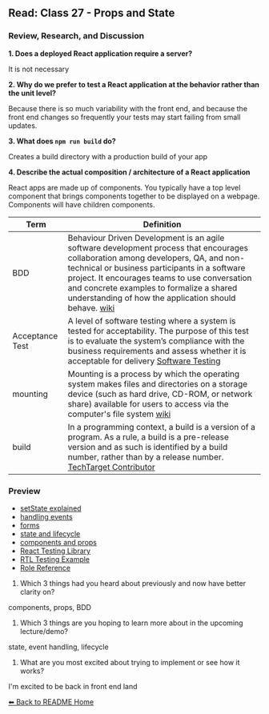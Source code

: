 ## Read: Class 27 - Props and State

### Review, Research, and Discussion

**1. Does a deployed React application require a server?**

It is not necessary

**2. Why do we prefer to test a React application at the behavior rather than the unit level?**

Because there is so much variability with the front end, and because the front end changes so frequently your tests may start failing from small updates. 

**3. What does `npm run build` do?**

Creates a build directory with a production build of your app

**4. Describe the actual composition / architecture of a React application**

React apps are made up of components. You typically have a top level component that brings components together to be displayed on a webpage. Components will have children components. 

**Term** | **Definition**
-----|-----
BDD | Behaviour Driven Development is an agile software development process that encourages collaboration among developers, QA, and non-technical or business participants in a software project. It encourages teams to use conversation and concrete examples to formalize a shared understanding of how the application should behave. [wiki](https://en.wikipedia.org/wiki/Behavior-driven_development)
Acceptance Test | A level of software testing where a system is tested for acceptability. The purpose of this test is to evaluate the system’s compliance with the business requirements and assess whether it is acceptable for delivery [Software Testing](https://softwaretestingfundamentals.com/acceptance-testing)
mounting | Mounting is a process by which the operating system makes files and directories on a storage device (such as hard drive, CD-ROM, or network share) available for users to access via the computer's file system [wiki](https://en.wikipedia.org/wiki/Mount_(computing))
build |  In a programming context, a build is a version of a program. As a rule, a build is a pre-release version and as such is identified by a build number, rather than by a release number. [TechTarget Contributor](https://searchsoftwarequality.techtarget.com/definition/build)


### Preview
- [setState explained](https://css-tricks.com/understanding-react-setstate/)
- [handling events](https://reactjs.org/docs/handling-events.html)
- [forms](https://reactjs.org/docs/forms.html)
- [state and lifecycle](https://reactjs.org/docs/state-and-lifecycle.html)
- [components and props](https://reactjs.org/docs/components-and-props.html)
- [React Testing Library](https://testing-library.com/docs/dom-testing-library/react-testing-library)
- [RTL Testing Example](https://thomaslombart.com/beginner-guide-testing-react-apps/)
- [Role Reference](https://developer.mozilla.org/en-US/docs/Web/Accessibility/ARIA/ARIA_Techniques#roles)

1. Which 3 things had you heard about previously and now have better clarity on?

components, props, BDD

1. Which 3 things are you hoping to learn more about in the upcoming lecture/demo?

state, event handling, lifecycle

1. What are you most excited about trying to implement or see how it works?

I'm excited to be back in front end land

[⬅ Back to README Home](README.md)
